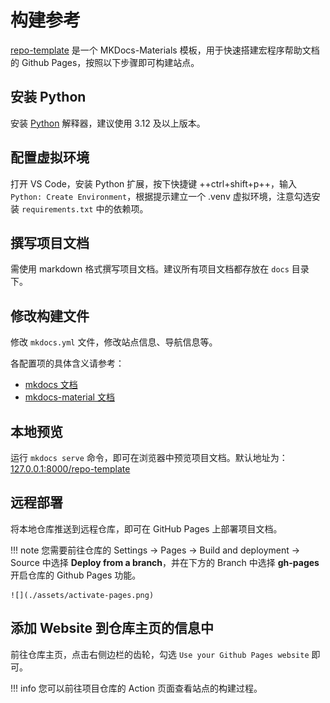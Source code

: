 # 构建参考

[repo-template](https://github.com/smjc-macro/repo-template) 是一个 MKDocs-Materials 模板，用于快速搭建宏程序帮助文档的 Github Pages，按照以下步骤即可构建站点。

## 安装 Python

安装 [Python](https://www.python.org/downloads) 解释器，建议使用 3.12 及以上版本。

## 配置虚拟环境

打开 VS Code，安装 Python 扩展，按下快捷键 ++ctrl+shift+p++，输入 `Python: Create Environment`，根据提示建立一个 .venv 虚拟环境，注意勾选安装 `requirements.txt` 中的依赖项。

## 撰写项目文档

需使用 markdown 格式撰写项目文档。建议所有项目文档都存放在 `docs` 目录下。

## 修改构建文件

修改 `mkdocs.yml` 文件，修改站点信息、导航信息等。

各配置项的具体含义请参考：

- [mkdocs 文档](https://www.mkdocs.org/user-guide/configuration/)
- [mkdocs-material 文档](https://squidfunk.github.io/mkdocs-material/setup/changing-the-homepage/)

## 本地预览

运行 `mkdocs serve` 命令，即可在浏览器中预览项目文档。默认地址为：[127.0.0.1:8000/repo-template](http://127.0.0.1:8000/repo-template/)

## 远程部署

将本地仓库推送到远程仓库，即可在 GitHub Pages 上部署项目文档。

<!-- prettier-ignore-start -->
!!! note
    您需要前往仓库的 Settings -> Pages -> Build and deployment -> Source 中选择 **Deploy from a branch**，并在下方的 Branch 中选择 **gh-pages** 开启仓库的 Github Pages 功能。

    ![](./assets/activate-pages.png)

<!-- prettier-ignore-end -->

## 添加 Website 到仓库主页的信息中

前往仓库主页，点击右侧边栏的齿轮，勾选 `Use your Github Pages website` 即可。

<!-- prettier-ignore-start -->
!!! info
    您可以前往项目仓库的 Action 页面查看站点的构建过程。

<!-- prettier-ignore-end -->
